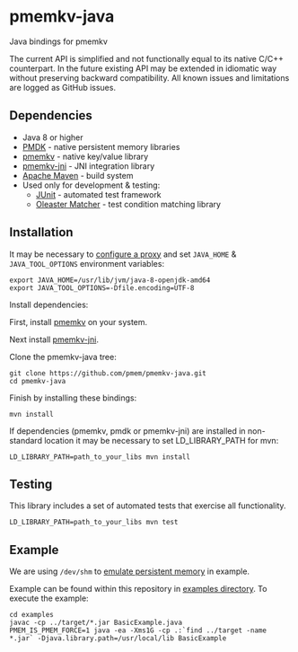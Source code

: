 # pmemkv-java
Java bindings for pmemkv

The current API is simplified and not functionally equal to its native C/C++ counterpart.
In the future existing API may be extended in idiomatic way without preserving backward compatibility.
All known issues and limitations are logged as GitHub issues.

## Dependencies

* Java 8 or higher
* [PMDK](https://github.com/pmem/pmdk) - native persistent memory libraries
* [pmemkv](https://github.com/pmem/pmemkv) - native key/value library
* [pmemkv-jni](https://github.com/pmem/pmemkv-jni) - JNI integration library
* [Apache Maven](https://maven.apache.org) - build system
* Used only for development & testing:
  * [JUnit](http://junit.org/) - automated test framework
  * [Oleaster Matcher](https://github.com/mscharhag/oleaster/tree/master/oleaster-matcher) - test condition matching library

## Installation

It may be necessary to [configure a proxy](https://maven.apache.org/guides/mini/guide-proxies.html) and set `JAVA_HOME` & `JAVA_TOOL_OPTIONS` environment variables:

```
export JAVA_HOME=/usr/lib/jvm/java-8-openjdk-amd64
export JAVA_TOOL_OPTIONS=-Dfile.encoding=UTF-8
```

Install dependencies:

First, install [pmemkv](https://github.com/pmem/pmemkv/blob/master/INSTALLING.md) on your system.

Next install [pmemkv-jni](https://github.com/pmem/pmemkv-jni).

Clone the pmemkv-java tree:

```
git clone https://github.com/pmem/pmemkv-java.git
cd pmemkv-java
```

Finish by installing these bindings:

```
mvn install
```

If dependencies (pmemkv, pmdk or pmemkv-jni) are installed in non-standard location
it may be necessary to set LD_LIBRARY_PATH for mvn:

```
LD_LIBRARY_PATH=path_to_your_libs mvn install
```

## Testing

This library includes a set of automated tests that exercise all functionality.

```
LD_LIBRARY_PATH=path_to_your_libs mvn test
```

## Example

We are using `/dev/shm` to
[emulate persistent memory](http://pmem.io/2016/02/22/pm-emulation.html)
in example.

Example can be found within this repository in [examples directory](https://github.com/pmem/pmemkv-java/tree/master/examples).
To execute the example:
```
cd examples
javac -cp ../target/*.jar BasicExample.java
PMEM_IS_PMEM_FORCE=1 java -ea -Xms1G -cp .:`find ../target -name *.jar` -Djava.library.path=/usr/local/lib BasicExample
```

